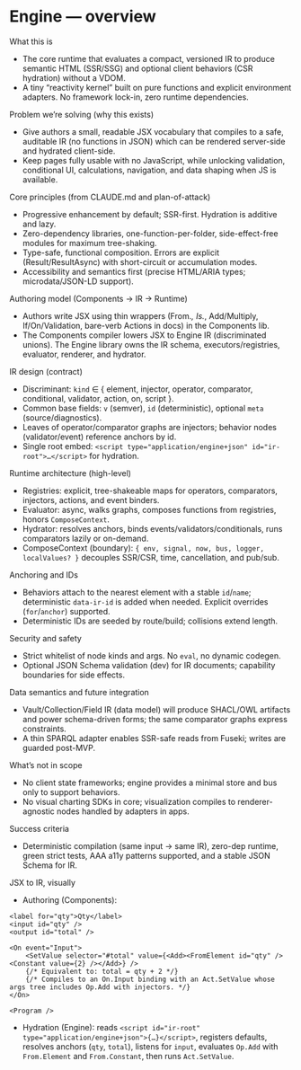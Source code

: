 # Engine — overview

What this is
- The core runtime that evaluates a compact, versioned IR to produce semantic HTML (SSR/SSG) and optional client behaviors (CSR hydration) without a VDOM.
- A tiny “reactivity kernel” built on pure functions and explicit environment adapters. No framework lock-in, zero runtime dependencies.

Problem we’re solving (why this exists)
- Give authors a small, readable JSX vocabulary that compiles to a safe, auditable IR (no functions in JSON) which can be rendered server-side and hydrated client-side.
- Keep pages fully usable with no JavaScript, while unlocking validation, conditional UI, calculations, navigation, and data shaping when JS is available.

Core principles (from CLAUDE.md and plan-of-attack)
- Progressive enhancement by default; SSR-first. Hydration is additive and lazy.
- Zero-dependency libraries, one-function-per-folder, side-effect-free modules for maximum tree-shaking.
- Type-safe, functional composition. Errors are explicit (Result/ResultAsync) with short-circuit or accumulation modes.
- Accessibility and semantics first (precise HTML/ARIA types; microdata/JSON-LD support).

Authoring model (Components → IR → Runtime)
- Authors write JSX using thin wrappers (From.*, Is.*, Add/Multiply, If/On/Validation, bare-verb Actions in docs) in the Components lib.
- The Components compiler lowers JSX to Engine IR (discriminated unions). The Engine library owns the IR schema, executors/registries, evaluator, renderer, and hydrator.

IR design (contract)
- Discriminant: `kind` ∈ { element, injector, operator, comparator, conditional, validator, action, on, script }.
- Common base fields: `v` (semver), `id` (deterministic), optional `meta` (source/diagnostics).
- Leaves of operator/comparator graphs are injectors; behavior nodes (validator/event) reference anchors by id.
- Single root embed: `<script type="application/engine+json" id="ir-root">…</script>` for hydration.

Runtime architecture (high-level)
- Registries: explicit, tree-shakeable maps for operators, comparators, injectors, actions, and event binders.
- Evaluator: async, walks graphs, composes functions from registries, honors `ComposeContext`.
- Hydrator: resolves anchors, binds events/validators/conditionals, runs comparators lazily or on-demand.
- ComposeContext (boundary): `{ env, signal, now, bus, logger, localValues? }` decouples SSR/CSR, time, cancellation, and pub/sub.

Anchoring and IDs
- Behaviors attach to the nearest element with a stable `id`/`name`; deterministic `data-ir-id` is added when needed. Explicit overrides (`for`/`anchor`) supported.
- Deterministic IDs are seeded by route/build; collisions extend length.

Security and safety
- Strict whitelist of node kinds and args. No `eval`, no dynamic codegen.
- Optional JSON Schema validation (dev) for IR documents; capability boundaries for side effects.

Data semantics and future integration
- Vault/Collection/Field IR (data model) will produce SHACL/OWL artifacts and power schema-driven forms; the same comparator graphs express constraints.
- A thin SPARQL adapter enables SSR-safe reads from Fuseki; writes are guarded post-MVP.

What’s not in scope
- No client state frameworks; engine provides a minimal store and bus only to support behaviors.
- No visual charting SDKs in core; visualization compiles to renderer-agnostic nodes handled by adapters in apps.

Success criteria
- Deterministic compilation (same input → same IR), zero-dep runtime, green strict tests, AAA a11y patterns supported, and a stable JSON Schema for IR.

JSX to IR, visually
- Authoring (Components):

```tsx
<label for="qty">Qty</label>
<input id="qty" />
<output id="total" />

<On event="Input">
	<SetValue selector="#total" value={<Add><FromElement id="qty" /><Constant value={2} /></Add>} />
	{/* Equivalent to: total = qty + 2 */}
	{/* Compiles to an On.Input binding with an Act.SetValue whose args tree includes Op.Add with injectors. */}
</On>

<Program />
```

- Hydration (Engine): reads `<script id="ir-root" type="application/engine+json">{…}</script>`, registers defaults, resolves anchors (`qty`, `total`), listens for `input`, evaluates `Op.Add` with `From.Element` and `From.Constant`, then runs `Act.SetValue`.
